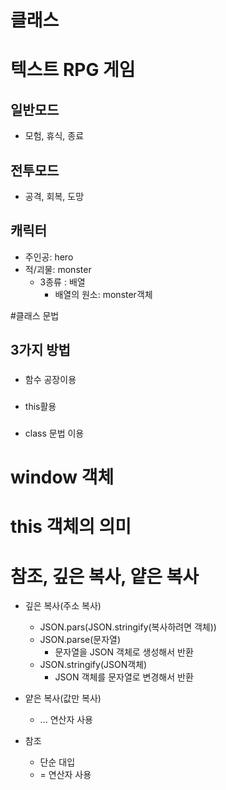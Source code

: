 # 클래스

# 텍스트 RPG 게임
## 일반모드
- 모험, 휴식, 종료
## 전투모드
- 공격, 회복, 도망

## 캐릭터
- 주인공: hero
- 적/괴물: monster
  - 3종류 : 배열
    - 배열의 원소: monster객체

#클래스 문법
## 3가지 방법
###
- 함수 공장이용
###
- this활용
###
- class 문법 이용

# window 객체

# this 객체의 의미

# 참조, 깊은 복사, 얕은 복사
- 깊은 복사(주소 복사)
  - JSON.pars(JSON.stringify(복사하려면 객체))
  - JSON.parse(문자열)
    - 문자열을 JSON 객체로 생성해서 반환
  - JSON.stringify(JSON객체)
    - JSON 객체를 문자열로 변경해서 반환
  
- 얕은 복사(값만 복사)
  - ... 연산자 사용

- 참조
  - 단순 대입
  -  = 연산자 사용